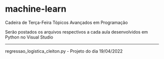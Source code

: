 # machine-learn

Cadeira de Terça-Feira Tópicos Avançados em Programação

Serão postados os arquivos respectivos a cada aula desenvolvidos em Python no Visual Studio

-------------------------------------------------------------------------------------------

regressao_logistica_cleiton.py - Projeto do dia 19/04/2022
